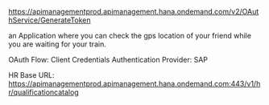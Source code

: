 https://apimanagementprod.apimanagement.hana.ondemand.com/v2/OAuthService/GenerateToken

an Application where you can check the gps location of your friend while you are waiting for your train.

OAuth Flow: Client Credentials
Authentication Provider: SAP

HR Base URL: https://apimanagementprod.apimanagement.hana.ondemand.com:443/v1/hr/qualificationcatalog
